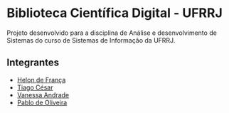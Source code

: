 # Biblioteca Científica Digital - UFRRJ 

Projeto desenvolvido para a disciplina de Análise e desenvolvimento de Sistemas do curso de Sistemas de Informação da UFRRJ.

## Integrantes

- [Helon de França](https://github.com/helonfranca)
- [Tiago César](https://github.com/cesartiago)
- [Vanessa Andrade](https://github.com/vandradesa)
- [Pablo de Oliveira](https://github.com/Pablonilo429)
